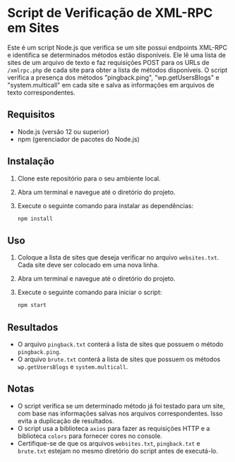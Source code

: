 # Script de Verificação de XML-RPC em Sites

Este é um script Node.js que verifica se um site possui endpoints XML-RPC e identifica se determinados métodos estão disponíveis. Ele lê uma lista de sites de um arquivo de texto e faz requisições POST para os URLs de `/xmlrpc.php` de cada site para obter a lista de métodos disponíveis. O script verifica a presença dos métodos "pingback.ping", "wp.getUsersBlogs" e "system.multicall" em cada site e salva as informações em arquivos de texto correspondentes.

## Requisitos

- Node.js (versão 12 ou superior)
- npm (gerenciador de pacotes do Node.js)

## Instalação

1. Clone este repositório para o seu ambiente local.
2. Abra um terminal e navegue até o diretório do projeto.
3. Execute o seguinte comando para instalar as dependências:

   ```bash
   npm install

## Uso

1. Coloque a lista de sites que deseja verificar no arquivo `websites.txt`. Cada site deve ser colocado em uma nova linha.
2. Abra um terminal e navegue até o diretório do projeto.
3. Execute o seguinte comando para iniciar o script:

   ```bash
   npm start
   
## Resultados

- O arquivo `pingback.txt` conterá a lista de sites que possuem o método `pingback.ping`.
- O arquivo `brute.txt` conterá a lista de sites que possuem os métodos `wp.getUsersBlogs` e `system.multicall`.

## Notas

- O script verifica se um determinado método já foi testado para um site, com base nas informações salvas nos arquivos correspondentes. Isso evita a duplicação de resultados.
- O script usa a biblioteca `axios` para fazer as requisições HTTP e a biblioteca `colors` para fornecer cores no console.
- Certifique-se de que os arquivos `websites.txt`, `pingback.txt` e `brute.txt` estejam no mesmo diretório do script antes de executá-lo.
